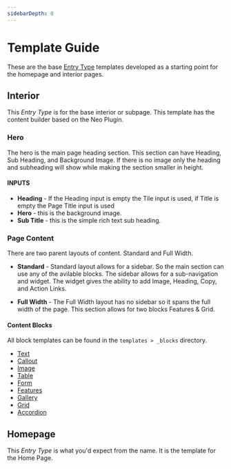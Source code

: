 ```yaml
---
sidebarDepth: 0
---
```


# Template Guide
These are the base [Entry Type](https://docs.craftcms.com/v3/sections-and-entries.html#entry-types) templates developed as a starting point for the homepage and interior pages.

## Interior
This *Entry Type* is for the base interior or subpage. This template has the content builder based on the Neo Plugin.

### Hero
The hero is the main page heading section. This section can have Heading, Sub Heading, and Background Image.  If there is no image only the heading and subheading will show while making the section smaller in height. 

#### INPUTS

* **Heading** -
If the Heading input is empty the Tile input is used, if Title is empty the Page Title input is used
* **Hero** - this is the background image.
* **Sub Title** - this is the simple rich text sub heading.


### Page Content
There are two parent layouts of content.  Standard and Full Width.
* **Standard** - Standard layout allows for a sidebar. So the main section can use any of the avilable blocks. The sidebar allows for a sub-navigation and widget. The widget gives the ability to add Image, Heading, Copy, and Action Links.

* **Full Width** - The Full Width layout has no sidebar so it spans the full width of the page. This section allows for two blocks Features & Grid.

#### Content Blocks
All block templates can be found in the `templates > _blocks` directory.
* [Text](/templates/text.md)
* [Callout](/templates/callout.md)
* [Image](/templates/image.md)
* [Table](/templates/table.md)
* [Form](/templates/form.md)
* [Features](/templates/features.md)
* [Gallery](/templates/gallery.md)
* [Grid](/templates/grid.md)
* [Accordion](/templates/accordion.md)



## Homepage
This *Entry Type* is what you'd expect from the name. It is the template for the Home Page.

<Bit/>